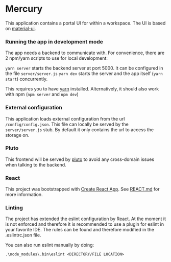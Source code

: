 # Mercury

This application contains a portal UI for within a workspace. The UI is based on 
[material-ui](https://material-ui.com/).

### Running the app in development mode
The app needs a backend to communicate with. For convenience, there are 2 npm/yarn scripts
to use for local development:

`yarn server` starts the backend server at port 5000. It can be configured in the file `server/server.js`
`yarn dev` starts the server and the app itself (`yarn start`) concurrently.   

This requires you to have [yarn](https://yarnpkg.com/lang/en/) installed. Alternatively, it should also
work with npm (`npm server` and `npm dev`)

### External configuration
This application loads external configuration from the url `/config/config.json`. This file can locally be 
served by the `server/server.js` stub. By default it only contains the url to access the storage on.

### Pluto
This frontend will be served by [pluto](https://github.com/fairspace/pluto) to avoid any cross-domain issues when talking to the backend.

### React
This project was bootstrapped with [Create React App](https://github.com/facebookincubator/create-react-app). See [REACT.md](REACT.md) for more information.

### Linting
The project has extended the eslint configuration by React. At the moment it is not enforced and therefore it is recommended to use a plugin for eslint in your favorite IDE. The rules can be found and therefore modified in the .eslintrc.json file.

You can also run eslint manually by doing:
```
.\node_modules\.bin\eslint <DIRECTORY/FILE LOCATION>
```
